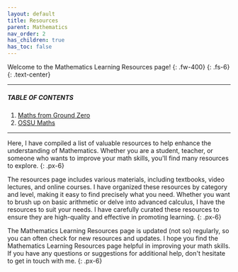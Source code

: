 ```yaml
---
layout: default
title: Resources
parent: Mathematics
nav_order: 2
has_children: true
has_toc: false
---
```


Welcome to the Mathematics Learning Resources page! 
{: .fw-400} 
{: .fs-6} 
{: .text-center}

---

##### TABLE OF CONTENTS

1. [Maths from Ground Zero](https://raj-ch017.github.io/academic-notebook/docs/mathematics/my_resource.html)
2. [OSSU Maths](https://raj-ch017.github.io/academic-notebook/docs/mathematics/ossu_resource.html)

---


Here, I have compiled a list of valuable resources to help enhance the understanding of Mathematics. Whether you are a student, teacher, or someone who wants to improve your math skills, you'll find many resources to explore.
{: .px-6}

The resources page includes various materials, including textbooks, video lectures, and online courses. I have organized these resources by category and level, making it easy to find precisely what you need. Whether you want to brush up on basic arithmetic or delve into advanced calculus, I have the resources to suit your needs. I have carefully curated these resources to ensure they are high-quality and effective in promoting learning.
{: .px-6}

The Mathematics Learning Resources page is updated (not so) regularly, so you can often check for new resources and updates. I hope you find the Mathematics Learning Resources page helpful in improving your math skills. If you have any questions or suggestions for additional help, don't hesitate to get in touch with me.
{: .px-6}
